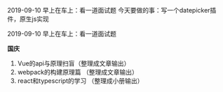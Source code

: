 2019-09-10
早上在车上：看一道面试题
今天要做的事：写一个datepicker插件，原生js实现

2019-09-10
早上在车上：看一道面试题

**国庆**
1. Vue的api与原理扫盲（整理成文章输出）
2. webpack的构建原理篇 （整理成文章输出）
3. react和typescript的学习 （整理成小册输出）

